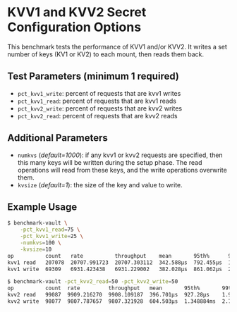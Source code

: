 # KVV1 and KVV2 Secret Configuration Options

This benchmark tests the performance of KVV1 and/or KVV2.  It writes a set number of keys
(KV1 or KV2) to each mount, then reads them back.

## Test Parameters (minimum 1 required)

- `pct_kvv1_write`: percent of requests that are kvv1 writes
- `pct_kvv1_read`: percent of requests that are kvv1 reads
- `pct_kvv2_write`: percent of requests that are kvv2 writes
- `pct_kvv2_read`: percent of requests that are kvv2 reads

## Additional Parameters

- `numkvs` (_default=1000_): if any kvv1 or kvv2 requests are specified,
then this many keys will be written during the setup phase.  The read operations
will read from these keys, and the write operations overwrite them.
- `kvsize` (_default=1_):  the size of the key and value to write.

## Example Usage

```bash
$ benchmark-vault \
    -pct_kvv1_read=75 \
    -pct_kvv1_write=25 \
    -numkvs=100 \
    -kvsize=10
op          count   rate          throughput    mean       95th%      99th%       successRatio
kvv1 read   207078  20707.991723  20707.303112  342.588µs  792.455µs  1.79457ms   100.00%
kvv1 write  69309   6931.423438   6931.229002   382.028µs  861.062µs  2.103818ms  100.00%

$ benchmark-vault -pct_kvv2_read=50 -pct_kvv2_write=50
op          count  rate         throughput   mean       95th%       99th%       successRatio
kvv2 read   99087  9909.216270  9908.109187  396.701µs  927.28µs    1.954493ms  100.00%
kvv2 write  98077  9807.787657  9807.321928  604.503µs  1.348884ms  2.790181ms  100.00%
```
